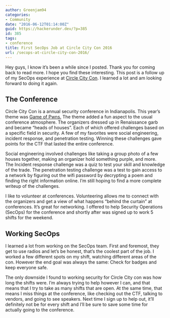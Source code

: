 ```yaml
---
author: Greenjam94
categories:
- Community
date: "2016-06-12T01:14:00Z"
guid: https://hackerunder.dev/?p=385
id: 385
tags:
- conference
title: First SecOps Job at Circle City Con 2016
url: /secops-at-circle-city-con-2016/
---
```


Hey guys, I know it’s been a while since I posted. Thank you for coming back to read more. I hope you find these interesting. This post is a follow up of my SecOps experience at [Circle City Con](http://circlecitycon.com). I learned a lot and am looking forward to doing it again.

## The Conference

Circle City Con is a annual security conference in Indianapolis. This year’s theme was [Game of Pwns.](http://circlecitycon.com) The theme added a fun aspect to the usual conference atmosphere. The organizers dressed up in Renaissance garb and became “heads of houses”. Each of which offered challenges based on a specific field in security. A few of my favorites were social engineering, incident response, and penetration testing. Winning these challenges gave points for the CTF that lasted the entire conference.

Social engineering involved challenges like taking a group photo of a few houses together, making an organizer hold something purple, and more. The Incident response challenge was a quiz to test your skill and knowledge of the trade. The penetration testing challenge was a test to gain access to a network by figuring out the wifi password by decrypting a poem and finding the right information online. I’m still hoping to find a more complete writeup of the challenges.

I like to volunteer at conferences. Volunteering allows me to connect with the organizers and get a view of what happens “behind the curtain” at conferences. It’s great for networking. I offered to help Security Operations (SecOps) for the conference and shortly after was signed up to work 5 shifts for the weekend.

## Working SecOps

I learned a lot from working on the SecOps team. First and foremost, they get to use radios and let’s be honest, that’s the coolest part of the job. I worked a few different spots on my shift, watching different areas of the con. However the end goal was always the same: Check for badges and keep everyone safe.

The only downside I found to working security for Circle City con was how long the shifts were. I’m always trying to help however I can, and that means that I try to take as many shifts that are open. At the same time, that means I miss things at the conference, like checking out the CTF, talking to vendors, and going to see speakers. Next time I sign up to help out, it’ll definitely not be for every shift and I’ll be sure to save some time for actually going to the conference.